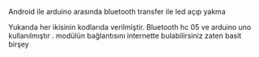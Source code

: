 Android ile arduino arasında bluetooth transfer ile led açıp yakma 

Yukarıda her ikisinin kodlarıda verilmiştir. Bluetooth hc 05 ve arduino uno kullanılmıştır . modülün bağlantısını internette bulabilirsiniz zaten basit birşey 
